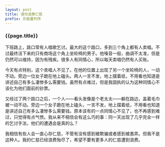 ```yaml
---
layout: post
title: 请勿浪费仁慈
prefix: 负能量列传
---
```


### {{page.title}}

下班路上，路口常有人唱歌乞讨。最大的这个路口，多到三个角上都有人卖唱。不过最终活下来的只有商场这个角上坐轮椅的男子。他嗓音一般，曲调不太准，但是仍然可以维持，因为有残疾。很多人有同情心，所以每天卖唱仍然有人买账。

今天有点特别，这个卖唱人不见了。在他的位置上出现了另一个坐轮椅的人，一动不动。旁边一位女子跪在地上磕头。两人一言不发，地上摆着纸，不用看也知道是讲述自己有多么凄惨多么需要钱。虽然有点难过，但是我固执的认为这种同情心不该化为他们面前的钞票。

又经过了两个路口之后，一个人——看头发像是个老太太——躺在路边，盖着毛巾被一动不动。旁边一个女子跪在地上磕头，一言不发，地上摆着纸，不用看也知道是讲述自己有多么凄惨多么需要钱。原本该有的一点同情心不见了，也不再感到难过，只觉得有点气愤。我从来不相信会有这么巧的事：同一天出现了几乎完全一样的乞讨手法，他们的遭遇会是真的么？

我相信有些人会一直心存仁慈，不管有没有感到被欺骗或者感到被愚弄。但我不是这种人。我的仁慈已经浪费殆尽了，希望不要有更多人的仁慈遭到浪费。
